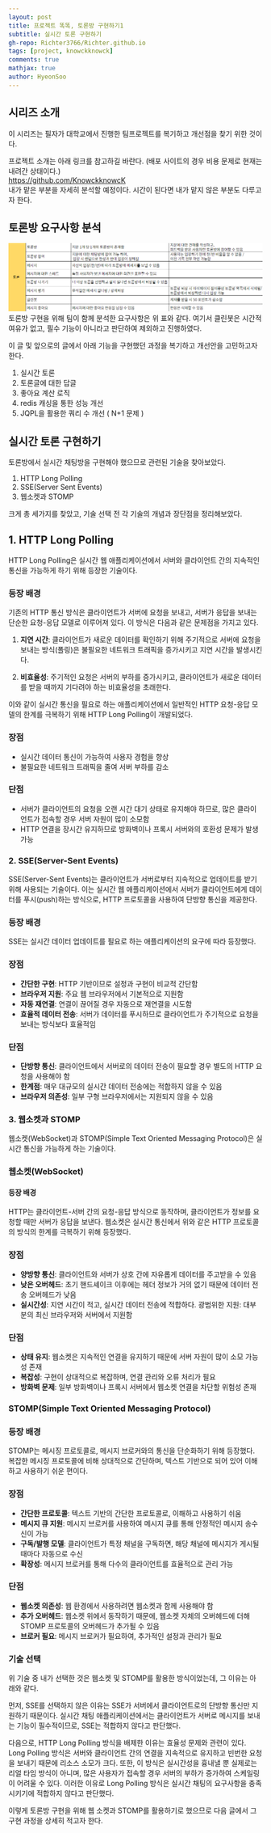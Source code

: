 ```yaml
---
layout: post
title: 프로젝트 똑똑, 토론방 구현하기1
subtitle: 실시간 토론 구현하기
gh-repo: Richter3766/Richter.github.io
tags: [project, knowckknowck]
comments: true
mathjax: true
author: HyeonSoo
---
```


## 시리즈 소개

이 시리즈는 필자가 대학교에서 진행한 팀프로젝트를 복기하고 개선점을 찾기 위한 것이다.

프로젝트 소개는 아래 링크를 참고하길 바란다. (배포 사이트의 경우 비용 문제로 현재는 내려간 상태이다.)<br>
https://github.com/KnowckknowcK<br>
내가 맡은 부분을 자세히 분석할 예정이다. 시간이 된다면 내가 맡지 않은 부분도 다루고자 한다.

## 토론방 요구사항 분석

![alt error](../assets/image/debateRoomReq.png)
토론방 구현을 위해 팀이 함께 분석한 요구사항은 위 표와 같다.
여기서 클린봇은 시간적 여유가 없고, 필수 기능이 아니라고 판단하여 제외하고 진행하였다.

이 글 및 앞으로의 글에서 아래 기능을 구현했던 과정을 복기하고 개선안을 고민하고자 한다.

1. 실시간 토론
2. 토론글에 대한 답글
3. 좋아요 계산 로직
4. redis 캐싱을 통한 성능 개선
5. JQPL을 활용한 쿼리 수 개선 ( N+1 문제 )

## 실시간 토론 구현하기

토론방에서 실시간 채팅방을 구현해야 했으므로 관련된 기술을 찾아보았다.

1. HTTP Long Polling
2. SSE(Server Sent Events)
3. 웹소켓과 STOMP

크게 총 세가지를 찾았고, 기술 선택 전 각 기술의 개념과 장단점을 정리해보았다.

## 1. HTTP Long Polling

HTTP Long Polling은 실시간 웹 애플리케이션에서 서버와 클라이언트 간의 지속적인 통신을 가능하게 하기 위해 등장한 기술이다.

### 등장 배경

기존의 HTTP 통신 방식은 클라이언트가 서버에 요청을 보내고, 서버가 응답을 보내는 단순한 요청-응답 모델로 이루어져 있다. 이 방식은 다음과 같은 문제점을 가지고 있다.

1. **지연 시간**: 클라이언트가 새로운 데이터를 확인하기 위해 주기적으로 서버에 요청을 보내는 방식(폴링)은 불필요한 네트워크 트래픽을 증가시키고 지연 시간을 발생시킨다.

2. **비효율성**: 주기적인 요청은 서버의 부하를 증가시키고, 클라이언트가 새로운 데이터를 받을 때까지 기다려야 하는 비효율성을 초래한다.

이와 같이 실시간 통신을 필요로 하는 애플리케이션에서 일반적인 HTTP 요청-응답 모델의 한계를 극복하기 위해 HTTP Long Polling이 개발되었다.

### 장점

- 실시간 데이터 통신이 가능하여 사용자 경험을 향상
- 불필요한 네트워크 트래픽을 줄여 서버 부하를 감소

### 단점

- 서버가 클라이언트의 요청을 오랜 시간 대기 상태로 유지해야 하므로, 많은 클라이언트가 접속할 경우 서버 자원이 많이 소모함
- HTTP 연결을 장시간 유지하므로 방화벽이나 프록시 서버와의 호환성 문제가 발생 가능

### 2. SSE(Server-Sent Events)

SSE(Server-Sent Events)는 클라이언트가 서버로부터 지속적으로 업데이트를 받기 위해 사용되는 기술이다. 이는 실시간 웹 애플리케이션에서 서버가 클라이언트에게 데이터를 푸시(push)하는 방식으로, HTTP 프로토콜을 사용하여 단방향 통신을 제공한다.

### 등장 배경

SSE는 실시간 데이터 업데이트를 필요로 하는 애플리케이션의 요구에 따라 등장했다.

### 장점

- **간단한 구현**: HTTP 기반이므로 설정과 구현이 비교적 간단함
- **브라우저 지원**: 주요 웹 브라우저에서 기본적으로 지원함
- **자동 재연결**: 연결이 끊어질 경우 자동으로 재연결을 시도함
- **효율적 데이터 전송**: 서버가 데이터를 푸시하므로 클라이언트가 주기적으로 요청을 보내는 방식보다 효율적임

### 단점

- **단방향 통신**: 클라이언트에서 서버로의 데이터 전송이 필요할 경우 별도의 HTTP 요청을 사용해야 함
- **한계점**: 매우 대규모의 실시간 데이터 전송에는 적합하지 않을 수 있음
- **브라우저 의존성**: 일부 구형 브라우저에서는 지원되지 않을 수 있음

### 3. 웹소켓과 STOMP

웹소켓(WebSocket)과 STOMP(Simple Text Oriented Messaging Protocol)은 실시간 통신을 가능하게 하는 기술이다.

### 웹소켓(WebSocket)

#### 등장 배경

HTTP는 클라이언트-서버 간의 요청-응답 방식으로 동작하며, 클라이언트가 정보를 요청할 때만 서버가 응답을 보낸다. 웹소켓은 실시간 통신에서 위와 같은 HTTP 프로토콜의 방식의 한계를 극복하기 위해 등장했다.

### 장점

- **양방향 통신**: 클라이언트와 서버가 상호 간에 자유롭게 데이터를 주고받을 수 있음
- **낮은 오버헤드**: 초기 핸드셰이크 이후에는 헤더 정보가 거의 없기 때문에 데이터 전송 오버헤드가 낮음
- **실시간성**: 지연 시간이 적고, 실시간 데이터 전송에 적합하다.
  광범위한 지원: 대부분의 최신 브라우저와 서버에서 지원함

### 단점

- **상태 유지**: 웹소켓은 지속적인 연결을 유지하기 때문에 서버 자원이 많이 소모 가능성 존재
- **복잡성**: 구현이 상대적으로 복잡하며, 연결 관리와 오류 처리가 필요
- **방화벽 문제**: 일부 방화벽이나 프록시 서버에서 웹소켓 연결을 차단할 위험성 존재

### STOMP(Simple Text Oriented Messaging Protocol)

### 등장 배경

STOMP는 메시징 프로토콜로, 메시지 브로커와의 통신을 단순화하기 위해 등장했다. 복잡한 메시징 프로토콜에 비해 상대적으로 간단하며, 텍스트 기반으로 되어 있어 이해하고 사용하기 쉬운 편이다.

### 장점

- **간단한 프로토콜**: 텍스트 기반의 간단한 프로토콜로, 이해하고 사용하기 쉬움
- **메시지 큐 지원**: 메시지 브로커를 사용하여 메시지 큐를 통해 안정적인 메시지 송수신이 가능
- **구독/발행 모델**: 클라이언트가 특정 채널을 구독하면, 해당 채널에 메시지가 게시될 때마다 자동으로 수신
- **확장성**: 메시지 브로커를 통해 다수의 클라이언트를 효율적으로 관리 가능

### 단점

- **웹소켓 의존성**: 웹 환경에서 사용하려면 웹소켓과 함께 사용해야 함
- **추가 오버헤드**: 웹소켓 위에서 동작하기 때문에, 웹소켓 자체의 오버헤드에 더해 STOMP 프로토콜의 오버헤드가 추가될 수 있음
- **브로커 필요**: 메시지 브로커가 필요하여, 추가적인 설정과 관리가 필요

### 기술 선택

위 기술 중 내가 선택한 것은 웹소켓 및 STOMP를 활용한 방식이었는데, 그 이유는 아래와 같다.

먼저, SSE를 선택하지 않은 이유는 SSE가 서버에서 클라이언트로의 단방향 통신만 지원하기 때문이다. 실시간 채팅 애플리케이션에서는 클라이언트가 서버로 메시지를 보내는 기능이 필수적이므로, SSE는 적합하지 않다고 판단했다.

다음으로, HTTP Long Polling 방식을 배제한 이유는 효율성 문제와 관련이 있다. Long Polling 방식은 서버와 클라이언트 간의 연결을 지속적으로 유지하고 빈번한 요청을 보내기 때문에 리소스 소모가 크다. 또한, 이 방식은 실시간성을 흉내낼 뿐 실제로는 리얼 타임 방식이 아니며, 많은 사용자가 접속할 경우 서버의 부하가 증가하여 스케일링이 어려울 수 있다. 이러한 이유로 Long Polling 방식은 실시간 채팅의 요구사항을 충족시키기에 적합하지 않다고 판단했다.

이렇게 토론방 구현을 위해 웹 소켓과 STOMP를 활용하기로 했으므로 다음 글에서 그 구현 과정을 상세히 적고자 한다.
